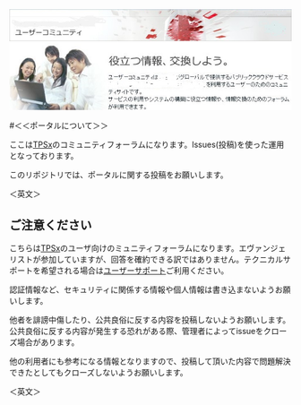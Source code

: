 <a>
  <img src="item/Title.jpg" />
</a>
<a>
  <img src="item/annnai.jpg" />
</a>

#＜＜ポータルについて＞＞

ここは[TPSx](http://oviss.jp.fujitsu.com/)のコミュニティフォーラムになります。Issues(投稿)を使った運用となっております。

このリポジトリでは、ポータルに関する投稿をお願いします。

＜英文＞

## ご注意ください

こちらは[TPSx](http://oviss.jp.fujitsu.com/)のユーザ向けのミュニティフォーラムになります。エヴァンジェリストが参加していますが、回答を確約できる訳ではありません。テクニカルサポートを希望される場合は[ユーザーサポート](http://oviss.jp.fujitsu.com/)ご利用ください。

認証情報など、セキュリティに関係する情報や個人情報は書き込まないようお願いします。

他者を誹謗中傷したり、公共良俗に反する内容を投稿しないようお願いします。
公共良俗に反する内容が発生する恐れがある際、管理者によってissueをクローズ場合があります。

他の利用者にも参考になる情報となりますので、投稿して頂いた内容で問題解決できたとしてもクローズしないようお願いします。

＜英文＞
